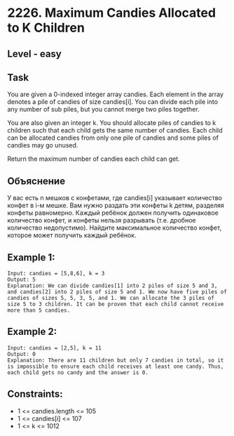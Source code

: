 # 2226. Maximum Candies Allocated to K Children


## Level - easy


## Task
You are given a 0-indexed integer array candies. Each element in the array denotes a pile of candies of size candies[i]. You can divide each pile into any number of sub piles, but you cannot merge two piles together.

You are also given an integer k. You should allocate piles of candies to k children such that each child gets the same number of candies. Each child can be allocated candies from only one pile of candies and some piles of candies may go unused.

Return the maximum number of candies each child can get.


## Объяснение
У вас есть n мешков с конфетами, где candies[i] указывает количество конфет в i-м мешке. Вам нужно раздать эти конфеты k детям, разделяя конфеты равномерно.
Каждый ребёнок должен получить одинаковое количество конфет, и конфеты нельзя разрывать (т.е. дробное количество недопустимо).
Найдите максимальное количество конфет, которое может получить каждый ребёнок.


## Example 1:
```
Input: candies = [5,8,6], k = 3
Output: 5
Explanation: We can divide candies[1] into 2 piles of size 5 and 3, and candies[2] into 2 piles of size 5 and 1. We now have five piles of candies of sizes 5, 5, 3, 5, and 1. We can allocate the 3 piles of size 5 to 3 children. It can be proven that each child cannot receive more than 5 candies.
```


## Example 2:
```
Input: candies = [2,5], k = 11
Output: 0
Explanation: There are 11 children but only 7 candies in total, so it is impossible to ensure each child receives at least one candy. Thus, each child gets no candy and the answer is 0.
```
 

## Constraints:
- 1 <= candies.length <= 105
- 1 <= candies[i] <= 107
- 1 <= k <= 1012